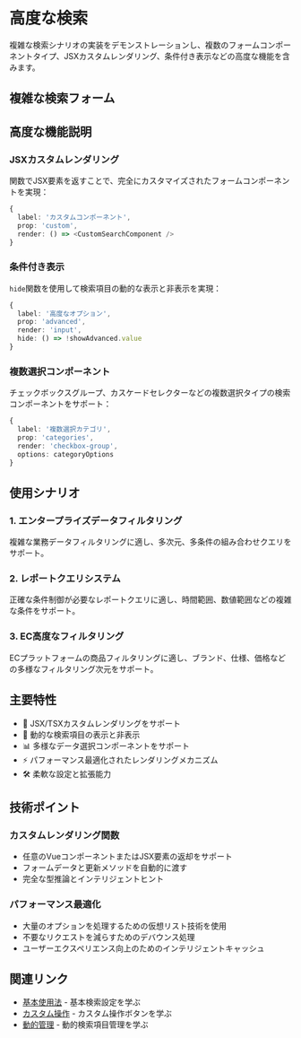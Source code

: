 # 高度な検索

複雑な検索シナリオの実装をデモンストレーションし、複数のフォームコンポーネントタイプ、JSXカスタムレンダリング、条件付き表示などの高度な機能を含みます。

## 複雑な検索フォーム

<DemoPreview dir="demos/ma-search/advanced-search" />

## 高度な機能説明

### JSXカスタムレンダリング
関数でJSX要素を返すことで、完全にカスタマイズされたフォームコンポーネントを実現：

```typescript
{
  label: 'カスタムコンポーネント',
  prop: 'custom',
  render: () => <CustomSearchComponent />
}
```

### 条件付き表示
`hide`関数を使用して検索項目の動的な表示と非表示を実現：

```typescript
{
  label: '高度なオプション',
  prop: 'advanced',
  render: 'input',
  hide: () => !showAdvanced.value
}
```

### 複数選択コンポーネント
チェックボックスグループ、カスケードセレクターなどの複数選択タイプの検索コンポーネントをサポート：

```typescript
{
  label: '複数選択カテゴリ',
  prop: 'categories',
  render: 'checkbox-group',
  options: categoryOptions
}
```

## 使用シナリオ

### 1. エンタープライズデータフィルタリング
複雑な業務データフィルタリングに適し、多次元、多条件の組み合わせクエリをサポート。

### 2. レポートクエリシステム  
正確な条件制御が必要なレポートクエリに適し、時間範囲、数値範囲などの複雑な条件をサポート。

### 3. EC高度なフィルタリング
ECプラットフォームの商品フィルタリングに適し、ブランド、仕様、価格などの多様なフィルタリング次元をサポート。

## 主要特性

- 🎯 JSX/TSXカスタムレンダリングをサポート
- 🔄 動的な検索項目の表示と非表示
- 📊 多様なデータ選択コンポーネントをサポート
- ⚡ パフォーマンス最適化されたレンダリングメカニズム
- 🛠 柔軟な設定と拡張能力

## 技術ポイント

### カスタムレンダリング関数
- 任意のVueコンポーネントまたはJSX要素の返却をサポート
- フォームデータと更新メソッドを自動的に渡す
- 完全な型推論とインテリジェントヒント

### パフォーマンス最適化
- 大量のオプションを処理するための仮想リスト技術を使用
- 不要なリクエストを減らすためのデバウンス処理
- ユーザーエクスペリエンス向上のためのインテリジェントキャッシュ

## 関連リンク

- [基本使用法](./basic-usage) - 基本検索設定を学ぶ
- [カスタム操作](./custom-actions) - カスタム操作ボタンを学ぶ
- [動的管理](./dynamic-items) - 動的検索項目管理を学ぶ